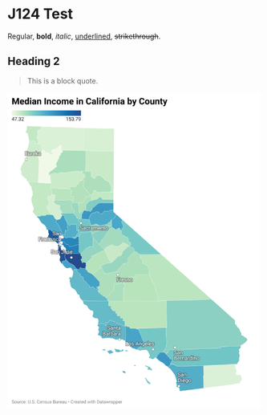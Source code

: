 # J124 Test

Regular, **bold**, *italic*, <ins>underlined</ins>, ~~strikethrough~~.

## Heading 2

> This is
> a block quote.

![data wrapper chart](datawrapper.png)
